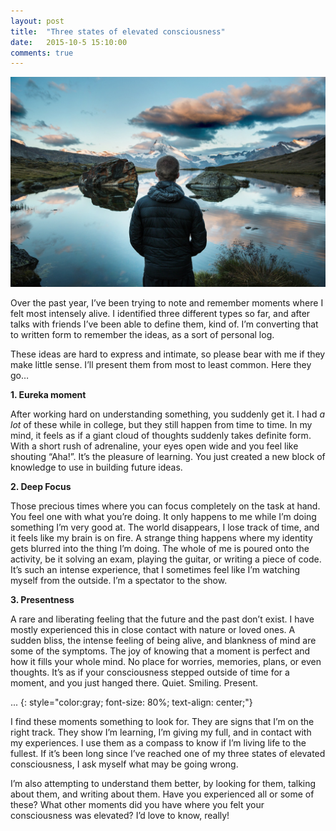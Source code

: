 ```yaml
---
layout: post
title:  "Three states of elevated consciousness"
date:   2015-10-5 15:10:00
comments: true
---
```


<img class="sur" src="/img/three/1.jpeg">

Over the past year, I’ve been trying to note and remember moments where I felt most intensely alive. I identified three different types so far, and after talks with friends I’ve been able to define them, kind of. I’m converting that to written form to remember the ideas, as a sort of personal log.

These ideas are hard to express and intimate, so please bear with me if they make little sense. I’ll present them from most to least common. Here they go…

**1. Eureka moment**

After working hard on understanding something, you suddenly get it. I had *a lot* of these while in college, but they still happen from time to time. In my mind, it feels as if a giant cloud of thoughts suddenly takes definite form. With a short rush of adrenaline, your eyes open wide and you feel like shouting “Aha!”. It’s the pleasure of learning. You just created a new block of knowledge to use in building future ideas.

**2. Deep Focus**

Those precious times where you can focus completely on the task at hand. You feel one with what you’re doing. It only happens to me while I’m doing something I’m very good at. The world disappears, I lose track of time, and it feels like my brain is on fire. A strange thing happens where my identity gets blurred into the thing I’m doing. The whole of me is poured onto the activity, be it solving an exam, playing the guitar, or writing a piece of code. It’s such an intense experience, that I sometimes feel like I’m watching myself from the outside. I’m a spectator to the show.

**3. Presentness**

A rare and liberating feeling that the future and the past don’t exist. I have mostly experienced this in close contact with nature or loved ones. A sudden bliss, the intense feeling of being alive, and blankness of mind are some of the symptoms. The joy of knowing that a moment is perfect and how it fills your whole mind. No place for worries, memories, plans, or even thoughts. It’s as if your consciousness stepped outside of time for a moment, and you just hanged there. Quiet. Smiling. Present.

...
{: style="color:gray; font-size: 80%; text-align: center;"}

I find these moments something to look for. They are signs that I’m on the right track. They show I’m learning, I’m giving my full, and in contact with my experiences. I use them as a compass to know if I’m living life to the fullest. If it’s been long since I’ve reached one of my three states of elevated consciousness, I ask myself what may be going wrong.

I’m also attempting to understand them better, by looking for them, talking about them, and writing about them. Have you experienced all or some of these? What other moments did you have where you felt your consciousness was elevated? I’d love to know, really!